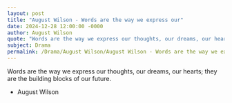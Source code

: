 ```yaml
---
layout: post
title: "August Wilson - Words are the way we express our"
date: 2024-12-28 12:00:00 -0000
author: August Wilson
quote: "Words are the way we express our thoughts, our dreams, our hearts; they are the building blocks of our future."
subject: Drama
permalink: /Drama/August Wilson/August Wilson - Words are the way we express our
---
```


Words are the way we express our thoughts, our dreams, our hearts; they are the building blocks of our future.

- August Wilson
